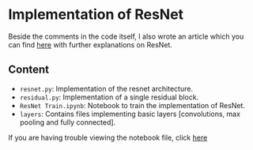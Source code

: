 # Implementation of ResNet

Beside the comments in the code itself, I also wrote an article 
which you can find [here](https://mohitjain.me/2018/06/13/resnet/) with further explanations on ResNet.

## Content

- `resnet.py`: Implementation of the resnet architecture.
- `residual.py`: Implementation of a single residual block.
- `ResNet Train.ipynb`: Notebook to train the implementation of ResNet.
- `layers`: Contains files implementing basic layers [convolutions, max pooling and fully connected].


If you are having trouble viewing the notebook file, click [here](http://nbviewer.jupyter.org/github/Natsu6767/ResNet-Tensorflow/blob/master/ResNet%20Train.ipynb)
